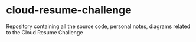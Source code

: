 # cloud-resume-challenge
Repository containing all the source code, personal notes, diagrams related to the Cloud Resume Challenge
